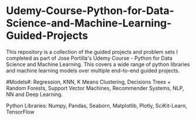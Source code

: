# Udemy-Course-Python-for-Data-Science-and-Machine-Learning-Guided-Projects
This repository is a collection of the guided projects and problem sets I completed as part of Jose Portilla's Udemy Course - Python for Data Science and Machine Learning.  This covers a wide range of python libraries and machine learning models over multiple end-to-end guided projects. 

#Models#: Regression, KNN, K Means Clustering, Decisions Trees + Random Forests, Support Vector Machines, Recommender Systems, NLP, NN and Deep Learning.

Python Libraries: Numpy, Pandas, Seaborn, Matplotlib, Plotly, SciKit-Learn, TensorFlow
